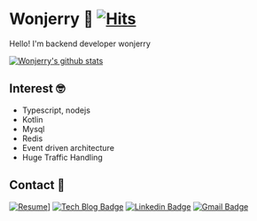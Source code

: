 <!--
**wonjerry/wonjerry** is a ✨ _special_ ✨ repository because its `README.md` (this file) appears on your GitHub profile.

Here are some ideas to get you started:

- 🔭 I’m currently working on ...
- 🌱 I’m currently learning ...
- 👯 I’m looking to collaborate on ...
- 🤔 I’m looking for help with ...
- 💬 Ask me about ...
- 📫 How to reach me: ...
- 😄 Pronouns: ...
- ⚡ Fun fact: ...
-->

# Wonjerry 🚀 [![Hits](https://hits.seeyoufarm.com/api/count/incr/badge.svg?url=https%3A%2F%2Fgithub.com%2Fwonjerry&count_bg=%233D99C8&title_bg=%23555555&icon=cliqz.svg&icon_color=%23E7E7E7&title=hits&edge_flat=false)](https://hits.seeyoufarm.com)

Hello! I'm backend developer wonjerry

[![Wonjerry's github stats](https://github-readme-stats.vercel.app/api?username=wonjerry)](https://github.com/anuraghazra/github-readme-stats)

## Interest 🤓
- Typescript, nodejs
- Kotlin
- Mysql
- Redis
- Event driven architecture
- Huge Traffic Handling

## Contact 📍

[![Resume](https://img.shields.io/badge/-Resume-ff0000?logo=buffer&link=https://wonjerry.notion.site/Wonjerry-cc8fb7d76a704d139e610eb943b9d67d)](https://wonjerry.notion.site/Wonjerry-cc8fb7d76a704d139e610eb943b9d67d)] [![Tech Blog Badge](http://img.shields.io/badge/-Tech%20blog-black?style=flat-square&logo=github&link=https://wonjerry.github.io/)](https://wonjerry.github.io/) [![Linkedin Badge](https://img.shields.io/badge/-LinkedIn-blue?style=flat-square&logo=Linkedin&logoColor=white&link=https://www.linkedin.com/in/wonjerry93/)](https://www.linkedin.com/in/wonjerry93/) [![Gmail Badge](https://img.shields.io/badge/Gmail-d14836?style=flat-square&logo=Gmail&logoColor=white&link=mailto:dldnjswo19@gmail.com)](mailto:dldnjswo19@gmail.com)
